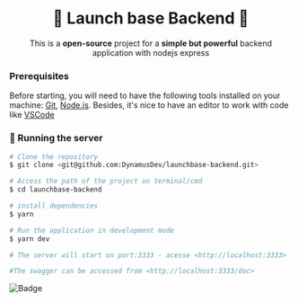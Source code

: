 <h1 align="center">🚀 Launch base Backend 🚀</h1>
<p align="center">This is a <strong>open-source</strong> project for a <strong>simple but powerful</strong> backend application with nodejs express</p>

### Prerequisites

Before starting, you will need to have the following tools installed on your machine:
[Git](https://git-scm.com), [Node.js](https://nodejs.org/en/).
Besides, it's nice to have an editor to work with code like [VSCode](https://code.visualstudio.com/)

### 🎲 Running the server

```bash
# Clone the repository
$ git clone <git@github.com:DynamusDev/launchbase-backend.git>

# Access the path of the project on terminal/cmd
$ cd launchbase-backend

# install dependencies
$ yarn

# Run the application in development mode
$ yarn dev

# The server will start on port:3333 - acesse <http://localhost:3333>

#The swagger can be accessed from <http://localhost:3333/doc>
```

![Badge](https://img.shields.io/node/v/express/latest)
